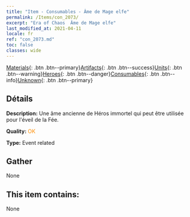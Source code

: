 ```yaml
---
title: "Item - Consumables - Âme de Mage elfe"
permalink: /Items/con_2073/
excerpt: "Era of Chaos  Âme de Mage elfe"
last_modified_at: 2021-04-11
locale: fr
ref: "con_2073.md"
toc: false
classes: wide
---
```

 [Materials](/fr/Items/){: .btn .btn--primary}[Artifacts](/fr/Items/Artifacts/){: .btn .btn--success}[Units](/fr/Items/Units/){: .btn .btn--warning}[Heroes](/fr/Items/Heroes/){: .btn .btn--danger}[Consumables](/fr/Items/Consumables/){: .btn .btn--info}[Unknown](/fr/Items/Unknown/){: .btn .btn--primary}

## Détails
 **Description:** Une âme ancienne de Héros immortel qui peut être utilisée pour l'éveil de la Fée.

 **Quality:** <span style="color: #FF8C00">OK</span>

 **Type:** Event related

## Gather

  None

## This item contains:

  None

